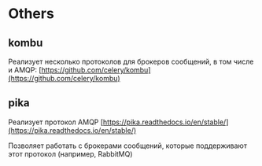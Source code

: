 # Others

## kombu

Реализует несколько протоколов для брокеров сообщений, в том числе и AMQP: [https://github.com/celery/kombu](https://github.com/celery/kombu)

## pika

Реализует протокол AMQP [https://pika.readthedocs.io/en/stable/](https://pika.readthedocs.io/en/stable/)

Позволяет работать с брокерами сообщений, которые поддерживают этот протокол (например, RabbitMQ)
